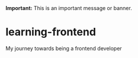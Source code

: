 <div style="background-image: url("Black WHite MOdern Offline Twitch Banner.gif");>
  <strong>Important:</strong> This is an important message or banner.
</div>

# learning-frontend
My journey towards being a frontend developer
